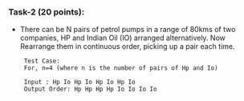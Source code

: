 ### Task-2 (20 points):

- There can be N pairs of petrol pumps in a range of 80kms of two companies, HP and Indian Oil (IO) arranged alternatively. Now Rearrange them in continuous order, picking up a pair each time. 

  ``` 
   Test Case:  
   For, n=4 (where n is the number of pairs of Hp and Io)    
  
   Input : Hp Io Hp Io Hp Io Hp Io  
   Output Order: Hp Hp Hp Hp Io Io Io Io  
  ```